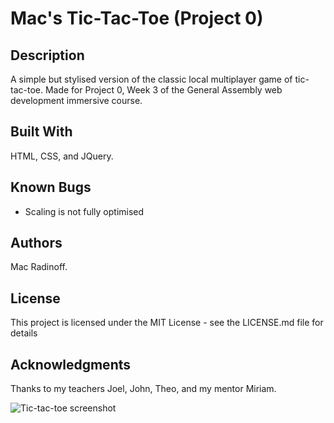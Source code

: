 # Mac's Tic-Tac-Toe (Project 0)

## Description
A simple but stylised version of the classic local multiplayer game of tic-tac-toe. Made for Project 0, Week 3 of the General Assembly web development immersive course.

## Built With
HTML, CSS, and JQuery.

## Known Bugs
* Scaling is not fully optimised

## Authors
Mac Radinoff.

## License
This project is licensed under the MIT License - see the LICENSE.md file for details

## Acknowledgments
Thanks to my teachers Joel, John, Theo, and my mentor Miriam.

![Tic-tac-toe screenshot](img/screenshot.png)
